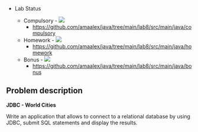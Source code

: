 - Lab Status

    - Compulsory - ![](https://us-central1-progress-markdown.cloudfunctions.net/progress/100)
        - https://github.com/amaalex/java/tree/main/lab8/src/main/java/compulsory
    - Homework - ![](https://us-central1-progress-markdown.cloudfunctions.net/progress/100)
        - https://github.com/amaalex/java/tree/main/lab8/src/main/java/homework
    - Bonus - ![](https://us-central1-progress-markdown.cloudfunctions.net/progress/0)
        - https://github.com/amaalex/java/tree/main/lab8/src/main/java/bonus

## Problem description

**JDBC - World Cities**

Write an application that allows to connect to a relational database by using JDBC, submit SQL statements and display the results.
